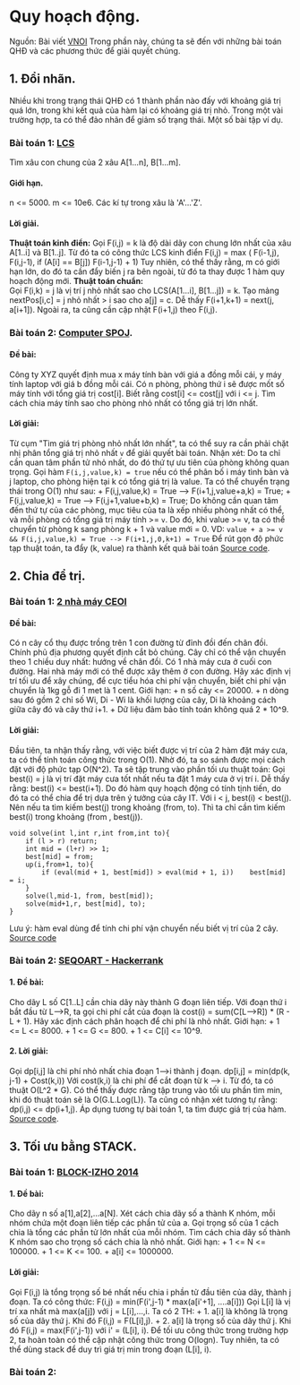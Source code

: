 # Quy hoạch động.
Nguồn: Bài viết [VNOI](https://vnoi.info/wiki/algo/dp/Mot-so-ky-thuat-toi-uu-hoa-thuat-toan-Quy-Hoach-Dong)
Trong phần này, chúng ta sẽ đến với những bài toán QHĐ và các phương thức để giải quyết chúng. 
## 1. Đổi nhãn. 
Nhiều khi trong trạng thái QHĐ có 1 thành phần nào đấy với khoảng giá trị quá lớn, trong khi kết quả của hàm lại có khoảng giá trị nhỏ. Trong một vài trường hợp, ta có thể đảo nhãn để giảm số trạng thái. 
Một số bài tập ví dụ.
### Bài toán 1: [LCS](./LCS-advance.cpp)
Tìm xâu con chung của 2 xâu A[1...n], B[1...m].
#### Giới hạn.
n <= 5000.
m <= 10e6.
Các kí tự trong xâu là 'A'...'Z'.
#### Lời giải.
**Thuật toán kinh điển:**
Gọi F(i,j) = k là độ dài dãy con chung lớn nhất của xâu A[1..i] và B[1..j]. 
Từ đó ta có công thức LCS kinh điển F(i,j) = max ( F(i-1,j), F(i,j-1), if (A[i] == B[j]) F(i-1,j-1) + 1)
Tuy nhiên, có thể thấy rằng, m có giới hạn lớn, do đó ta cần đẩy biến j ra bên ngoài, từ đó ta thay được 1 hàm quy hoạch động mới.
**Thuật toán chuẩn:**  
Gọi F(i,k) = j là vị trí j nhỏ nhất sao cho LCS(A[1...i], B[1...j]) = k.
Tạo mảng nextPos[i,c] = j nhỏ nhất > i sao cho a[j] = c.
Dễ thấy F(i+1,k+1) = next(j, a[i+1]).
Ngoài ra, ta cũng cần cập nhật F(i+1,j) theo F(i,j).
### Bài toán 2: [Computer SPOJ](https://vn.spoj.com/problems/COMPUTER/).
#### Đề bài: 
Công ty XYZ quyết định mua x máy tính bàn với giá a đồng mỗi cái, y máy tính laptop với giá b đồng mỗi cái.
Có n phòng, phòng thứ i sẽ được mốt số máy tính với tổng giá trị cost[i].
Biết rằng cost[i] <= cost[j] với i <= j.
Tìm cách chia máy tính sao cho phòng nhỏ nhất có tổng giá trị lớn nhất.
#### Lời giải:
Từ cụm "Tìm giá trị phòng nhỏ nhất lớn nhất", ta có thể suy ra cần phải chặt nhị phân tổng giá trị nhỏ nhất `v` để giải quyết bài toán.
Nhận xét: Do ta chỉ cần quan tâm phần tử nhỏ nhất, do đó thứ tự ưu tiên của phòng không quan trọng.
Gọi hàm `F(i,j,value,k) = true` nếu có thể phân bố i máy tình bàn và j laptop, cho phòng hiện tại k có tổng giá trị là value. Ta có thể chuyển trạng thái trong O(1) như sau: 
	+ F(i,j,value,k) = True --> F(i+1,j,value+a,k) = True;
	+ F(i,j,value,k) = True --> F(i,j+1,value+b,k) = True;
Do không cần quan tâm đến thứ tự của các phòng, mục tiêu của ta là xếp nhiều phòng nhất có thể, và mỗi phòng có tổng giá trị máy tính >= `v`. Do đó, khi value >= v, ta có thể chuyển từ phòng k sang phòng k + 1 và value mới = 0.
VD: `value + a >= v && F(i,j,value,k) = True --> F(i+1,j,0,k+1) = True`
Để rút gọn độ phức tạp thuật toán, ta đẩy (k, value) ra thành kết quả bài toán
[Source code](./computer_spoj.cpp).

## 2. Chia để trị.
### Bài toán 1: [2 nhà máy CEOI](https://www.oi.edu.pl/old/ceoi2004/)
#### Đề bài:
Có n cây cổ thụ được trồng trên 1 con đường từ đỉnh đồi đến chân đồi. Chính phủ địa phương quyết định cắt bỏ chúng.
Cây chỉ có thể vận chuyển theo 1 chiều duy nhất: hướng về chân đồi.
Có 1 nhà máy cưa ở cuối con đường. Hai nhà máy mới có thể được xây thêm ở con đường. Hãy xác định vị trí tối ưu để xây chúng, để cực tiểu hóa chi phí vận chuyển, biết chi phí vận chuyển là 1kg gỗ đi 1 met là 1 cent.
Giới hạn:
	+ n số cây <= 20000.
	+ n dòng sau đó gồm 2 chỉ số Wi, Di - Wi là khối lượng của cây, Di là khoảng cách giữa cây đó và cây thứ i+1.
	+ Dữ liệu đảm bảo tính toán không quá 2 * 10^9. 
#### Lời giải:
Đầu tiên, ta nhận thấy rằng, với việc biết được vị trí của 2 hàm đặt máy cưa, ta có thể tính toán công thức trong O(1).
Nhờ đó, ta so sánh được mọi cách đặt với độ phức tạp O(N^2).
Ta sẽ tập trung vào phần tối ưu thuật toán:
Gọi best(i) = j là vị trí đặt máy cưa tốt nhất nếu ta đặt 1 máy cưa ở vị trí i.
Dễ thấy rằng: best(i) <= best(i+1).
Do đó hàm quy hoạch động có tính tịnh tiến, do đó ta có thể chia để trị dựa trên ý tưởng của cây IT.
Với i < j, best(i) < best(j).
Nên nếu ta tìm kiếm best(j) trong khoảng (from, to).
Thì ta chỉ cần tìm kiếm best(i) trong khoảng (from , best(j)).
```
void solve(int l,int r,int from,int to){
	if (l > r) return;
	int mid = (l+r) >> 1;
	best[mid] = from;
	up(i,from+1, to){
		if (eval(mid + 1, best[mid]) > eval(mid + 1, i))	best[mid] = i;
	}
	solve(l,mid-1, from, best[mid]);
	solve(mid+1,r, best[mid], to);
}
```
Lưu ý: hàm eval dùng để tính chi phí vận chuyển nếu biết vị trí của 2 cây.
[Source code](./two_sawmills.cpp)
### Bài toán 2: [SEQOART - Hackerrank](https://www.hackerrank.com/contests/ioi-2014-practice-contest-2/challenges/guardians-lunatics-ioi14/problem)
#### 1. Đề bài:
Cho dãy L số C[1..L] cần chia dãy này thành G đoạn liên tiếp. Với đoạn thứ i bắt đầu từ L-->R, ta gọi chi phí cắt của đoạn là cost(i) = sum(C[L-->R]) * (R - L + 1).
Hãy xác định cách phân hoạch để chi phí là nhỏ nhất. 
Giới hạn:
	+ 1 <= L <= 8000.
	+ 1 <= G <= 800.
	+ 1 <= C[i] <= 10^9.
#### 2. Lời giải:
Gọi dp[i,j] là chi phí nhỏ nhất chia đoạn 1-->i thành j đoạn.
dp[i,j] = min(dp(k, j-1) + Cost(k,i))
Với cost(k,i) là chi phí để cắt đoạn từ k --> i.
Từ đó, ta có thuật O(L^2 * G).
Có thể thấy được rằng tập trung vào tối ưu phần tìm min, khi đó thuật toán sẽ là O(G.L.Log(L)).
Ta cũng có nhận xét tương tự rằng: dp(i,j) <= dp(i+1,j).
Áp dụng tương tự bài toán 1, ta tìm được giá trị của hàm.
[Source code](./SEQPART.cpp).
## 3. Tối ưu bằng STACK.
### Bài toán 1: [BLOCK-IZHO 2014](https://oj.uz/problem/view/IZhO14_blocks)
#### 1. Đề bài:
Cho dãy n số a[1],a[2],...a[N]. Xét cách chia dãy số a thành K nhóm, mỗi nhóm chứa một đoạn liên tiếp các phần tử của a. Gọi trọng số của 1 cách chia là tổng các phần tử lớn nhất của mỗi nhóm.
Tìm cách chia dãy số thành K nhóm sao cho trọng số cách chia là nhỏ nhất.
Giới hạn:
	+ 1 <= N <= 100000.
	+ 1 <= K <= 100.
	+ a[i] <= 1000000.
#### Lời giải:
Gọi F(i,j) là tổng trọng số bé nhất nếu chia i phần tử đầu tiên của dãy, thành j đoạn.
Ta có công thức: F(i,j) = min(F(i',j-1) * max(a[i'+1], ....a[i]))
Gọi L[i] là vị trí xa nhất mà max(a[j]) với j = L[i],...,i.
Ta có 2 TH:
	+ 1. a[i] là không là trọng số của dãy thứ j. Khi đó F(i,j) = F(L[i],j).
	+ 2. a[i] là trọng số của dãy thứ j. Khi đó F(i,j) = max(F(i',j-1)) với i' = (L[i], i).
Để tối ưu công thức trong trường hợp 2, ta hoàn toàn có thể cập nhật công thức trong O(logn). Tuy nhiên, ta có thể dùng stack để duy trì giá trị min trong đoạn (L[i], i).
### Bài toán 2: 












